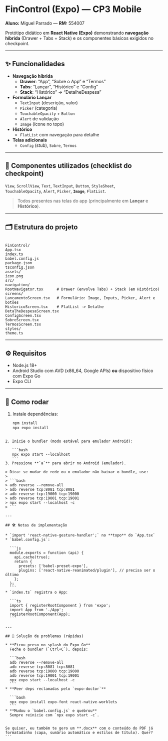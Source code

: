 # FinControl (Expo) — CP3 Mobile

**Aluno:** Miguel Parrado — **RM:** 554007

Protótipo didático em **React Native (Expo)** demonstrando **navegação híbrida** (Drawer + Tabs + Stack) e os componentes básicos exigidos no checkpoint.

---

## ✨ Funcionalidades

- **Navegação híbrida**
  - **Drawer**: “App”, “Sobre o App” e “Termos”
  - **Tabs**: “Lançar”, “Histórico” e “Config”
  - **Stack**: “Histórico” → “DetalheDespesa”
- **Formulário Lançar**
  - `TextInput` (descrição, valor)
  - `Picker` (categoria)
  - `TouchableOpacity` + `Button`
  - `Alert` de validação
  - `Image` (ícone no topo)
- **Histórico**
  - `FlatList` com navegação para detalhe
- **Telas adicionais**
  - `Config` (stub), `Sobre`, `Termos`

---

## 🧩 Componentes utilizados (checklist do checkpoint)

`View`, `ScrollView`, `Text`, `TextInput`, `Button`, `StyleSheet`,  
`TouchableOpacity`, `Alert`, `Picker`, **`Image`**, `FlatList`.

> Todos presentes nas telas do app (principalmente em **Lançar** e **Histórico**).

---

## 🗂️ Estrutura do projeto

```

FinControl/
App.tsx
index.ts
babel.config.js
package.json
tsconfig.json
assets/
icon.png
src/
navigation/
RootNavigator.tsx      # Drawer (envolve Tabs) + Stack (em Histórico)
screens/
LancamentoScreen.tsx   # Formulário: Image, Inputs, Picker, Alert e botões
HistoricoScreen.tsx    # FlatList -> Detalhe
DetalheDespesaScreen.tsx
ConfigScreen.tsx
SobreScreen.tsx
TermosScreen.tsx
styles/
theme.ts

````

---

## ⚙️ Requisitos

- Node.js 18+
- Android Studio com AVD (x86_64, Google APIs) **ou** dispositivo físico com Expo Go
- Expo CLI

---

## 🚀 Como rodar

1. Instale dependências:
   ```bash
   npm install
   npx expo install
````

2. Inicie o bundler (modo estável para emulador Android):

   ```bash
   npx expo start --localhost
   ```
3. Pressione **`a`** para abrir no Android (emulador).

> Dica: se mudar de rede ou o emulador não baixar o bundle, use:
>
> ```bash
> adb reverse --remove-all
> adb reverse tcp:8081 tcp:8081
> adb reverse tcp:19000 tcp:19000
> adb reverse tcp:19001 tcp:19001
> npx expo start --localhost -c
> ```

---

## 🛠️ Notas de implementação

* `import 'react-native-gesture-handler';` no **topo** do `App.tsx`
* `babel.config.js`:

  ```js
  module.exports = function (api) {
    api.cache(true);
    return {
      presets: ['babel-preset-expo'],
      plugins: ['react-native-reanimated/plugin'], // precisa ser o último
    };
  };
  ```
* `index.ts` registra o App:

  ```ts
  import { registerRootComponent } from 'expo';
  import App from './App';
  registerRootComponent(App);
  ```

---

## 🧯 Solução de problemas (rápidas)

* **Ficou preso no splash do Expo Go**
  Feche o bundler (`Ctrl+C`), depois:

  ```bash
  adb reverse --remove-all
  adb reverse tcp:8081 tcp:8081
  adb reverse tcp:19000 tcp:19000
  adb reverse tcp:19001 tcp:19001
  npx expo start --localhost -c
  ```
* **Peer deps reclamadas pelo `expo-doctor`**

  ```bash
  npx expo install expo-font react-native-worklets
  ```
* **Mudou o `babel.config.js` e quebrou**
  Sempre reinicie com `npx expo start -c`.


Se quiser, eu também te gero um **.docx** com o conteúdo do PDF já formatadinho (capa, sumário automático e estilos de título). Quer?
```
